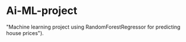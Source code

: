 # Ai-ML-project
"Machine learning project using RandomForestRegressor for predicting house prices").
